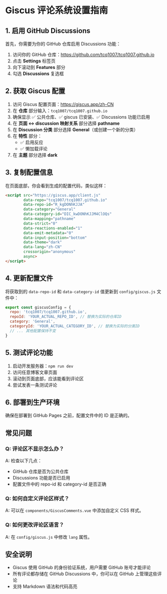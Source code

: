# Giscus 评论系统设置指南

## 1. 启用 GitHub Discussions

首先，你需要为你的 GitHub 仓库启用 Discussions 功能：

1. 访问你的 GitHub 仓库：https://github.com/tcq1007/tcq1007.github.io
2. 点击 **Settings** 标签页
3. 向下滚动到 **Features** 部分
4. 勾选 **Discussions** 复选框

## 2. 获取 Giscus 配置

1. 访问 Giscus 配置页面：https://giscus.app/zh-CN
2. 在 **仓库** 部分输入：`tcq1007/tcq1007.github.io`
3. 确保显示 ✅ 公共仓库、✅ giscus 已安装、✅ Discussions 功能已启用
4. 在 **页面 ↔️ discussion 映射关系** 部分选择 **pathname**
5. 在 **Discussion 分类** 部分选择 **General**（或创建一个新的分类）
6. 在 **特性** 部分：
   - ✅ 启用反应
   - ✅ 懒加载评论
7. 在 **主题** 部分选择 **dark**

## 3. 复制配置信息

在页面底部，你会看到生成的配置代码，类似这样：

```html
<script src="https://giscus.app/client.js"
        data-repo="tcq1007/tcq1007.github.io"
        data-repo-id="R_kgDONhKJJA"
        data-category="General"
        data-category-id="DIC_kwDONhKJJM4ClOQs"
        data-mapping="pathname"
        data-strict="0"
        data-reactions-enabled="1"
        data-emit-metadata="0"
        data-input-position="bottom"
        data-theme="dark"
        data-lang="zh-CN"
        crossorigin="anonymous"
        async>
</script>
```

## 4. 更新配置文件

将获取到的 `data-repo-id` 和 `data-category-id` 值更新到 `config/giscus.js` 文件中：

```javascript
export const giscusConfig = {
  repo: 'tcq1007/tcq1007.github.io',
  repoId: 'YOUR_ACTUAL_REPO_ID', // 替换为实际的仓库ID
  category: 'General',
  categoryId: 'YOUR_ACTUAL_CATEGORY_ID', // 替换为实际的分类ID
  // ... 其他配置保持不变
}
```

## 5. 测试评论功能

1. 启动开发服务器：`npm run dev`
2. 访问任意博客文章页面
3. 滚动到页面底部，应该能看到评论区
4. 尝试发表一条测试评论

## 6. 部署到生产环境

确保在部署到 GitHub Pages 之前，配置文件中的 ID 是正确的。

## 常见问题

### Q: 评论区不显示怎么办？
A: 检查以下几点：
- GitHub 仓库是否为公共仓库
- Discussions 功能是否已启用
- 配置文件中的 repo-id 和 category-id 是否正确

### Q: 如何自定义评论区样式？
A: 可以在 `components/GiscusComments.vue` 中添加自定义 CSS 样式。

### Q: 如何更改评论区语言？
A: 在 `config/giscus.js` 中修改 `lang` 属性。

## 安全说明

- Giscus 使用 GitHub 的身份验证系统，用户需要 GitHub 账号才能评论
- 所有评论都存储在 GitHub Discussions 中，你可以在 GitHub 上管理这些评论
- 支持 Markdown 语法和代码高亮
